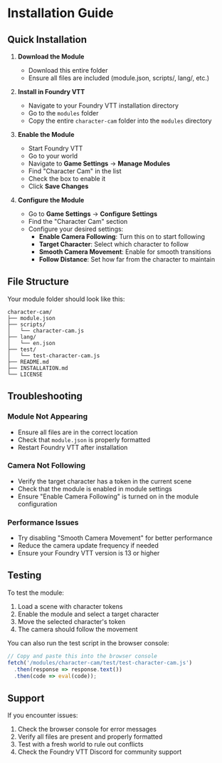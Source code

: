 # Installation Guide

## Quick Installation

1. **Download the Module**
   - Download this entire folder
   - Ensure all files are included (module.json, scripts/, lang/, etc.)

2. **Install in Foundry VTT**
   - Navigate to your Foundry VTT installation directory
   - Go to the `modules` folder
   - Copy the entire `character-cam` folder into the `modules` directory

3. **Enable the Module**
   - Start Foundry VTT
   - Go to your world
   - Navigate to **Game Settings** → **Manage Modules**
   - Find "Character Cam" in the list
   - Check the box to enable it
   - Click **Save Changes**

4. **Configure the Module**
   - Go to **Game Settings** → **Configure Settings**
   - Find the "Character Cam" section
   - Configure your desired settings:
     - **Enable Camera Following**: Turn this on to start following
     - **Target Character**: Select which character to follow
     - **Smooth Camera Movement**: Enable for smooth transitions
     - **Follow Distance**: Set how far from the character to maintain

## File Structure

Your module folder should look like this:
```
character-cam/
├── module.json
├── scripts/
│   └── character-cam.js
├── lang/
│   └── en.json
├── test/
│   └── test-character-cam.js
├── README.md
├── INSTALLATION.md
└── LICENSE
```

## Troubleshooting

### Module Not Appearing
- Ensure all files are in the correct location
- Check that `module.json` is properly formatted
- Restart Foundry VTT after installation

### Camera Not Following
- Verify the target character has a token in the current scene
- Check that the module is enabled in module settings
- Ensure "Enable Camera Following" is turned on in the module configuration

### Performance Issues
- Try disabling "Smooth Camera Movement" for better performance
- Reduce the camera update frequency if needed
- Ensure your Foundry VTT version is 13 or higher

## Testing

To test the module:
1. Load a scene with character tokens
2. Enable the module and select a target character
3. Move the selected character's token
4. The camera should follow the movement

You can also run the test script in the browser console:
```javascript
// Copy and paste this into the browser console
fetch('/modules/character-cam/test/test-character-cam.js')
  .then(response => response.text())
  .then(code => eval(code));
```

## Support

If you encounter issues:
1. Check the browser console for error messages
2. Verify all files are present and properly formatted
3. Test with a fresh world to rule out conflicts
4. Check the Foundry VTT Discord for community support 